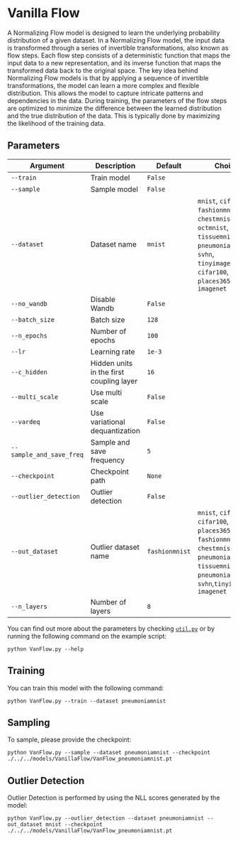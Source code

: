 # Vanilla Flow

A Normalizing Flow model is designed to learn the underlying probability distribution of a given dataset. In a Normalizing Flow model, the input data is transformed through a series of invertible transformations, also known as flow steps. Each flow step consists of a deterministic function that maps the input data to a new representation, and its inverse function that maps the transformed data back to the original space. The key idea behind Normalizing Flow models is that by applying a sequence of invertible transformations, the model can learn a more complex and flexible distribution. This allows the model to capture intricate patterns and dependencies in the data. During training, the parameters of the flow steps are optimized to minimize the difference between the learned distribution and the true distribution of the data. This is typically done by maximizing the likelihood of the training data.

## Parameters

| Argument                    | Description                                       | Default     | Choices                                                       |
|-----------------------------|---------------------------------------------------|-------------|---------------------------------------------------------------|
| `--train`                   | Train model                                       | `False`     |                                                               |
| `--sample`                  | Sample model                                      | `False`     |                                                               |
| `--dataset`               | Dataset name                                       | `mnist`  | `mnist`, `cifar10`, `fashionmnist`, `chestmnist`, `octmnist`, `tissuemnist`, `pneumoniamnist`, `svhn`, `tinyimagenet`, `cifar100`, `places365`, `dtd`, `imagenet`            |
| `--no_wandb`              | Disable Wandb                                      | `False`  |                                                                                                                                                                              |
| `--batch_size`              | Batch size                                        | `128`       |                                                               |
| `--n_epochs`                | Number of epochs                                  | `100`       |                                                               |
| `--lr`                      | Learning rate                                     | `1e-3`      |                                                               |
| `--c_hidden`                | Hidden units in the first coupling layer          | `16`        |                                                               |
| `--multi_scale`             | Use multi scale                                   | `False`     |                                                               |
| `--vardeq`                  | Use variational dequantization                    | `False`     |                                                               |
| `--sample_and_save_freq`    | Sample and save frequency                         | `5`         |                                                               |
| `--checkpoint`              | Checkpoint path                                   | `None`      |                                                               |
| `--outlier_detection`       | Outlier detection                                 | `False`     |                                                               |
| `--out_dataset`             | Outlier dataset name                              | `fashionmnist` | `mnist`, `cifar10`, `cifar100`, `places365`, `dtd`, `fashionmnist`, `chestmnist`, `pneumoniamnist`, `tissuemnist`, `pneumoniamnist`, `svhn`,`tinyimagenet`, `imagenet` |
| `--n_layers`                | Number of layers                                  | `8`         |                                                               |

You can find out more about the parameters by checking [`util.py`](./../src/generativezoo/utils/util.py) or by running the following command on the example script:

    python VanFlow.py --help

## Training

You can train this model with the following command:

    python VanFlow.py --train --dataset pneumoniamnist

## Sampling

To sample, please provide the checkpoint:

    python VanFlow.py --sample --dataset pneumoniamnist --checkpoint ./../../models/VanillaFlow/VanFlow_pneumoniamnist.pt

## Outlier Detection

Outlier Detection is performed by using the NLL scores generated by the model:

    python VanFlow.py --outlier_detection --dataset pneumoniamnist --out_dataset mnist --checkpoint ./../../models/VanillaFlow/VanFlow_pneumoniamnist.pt